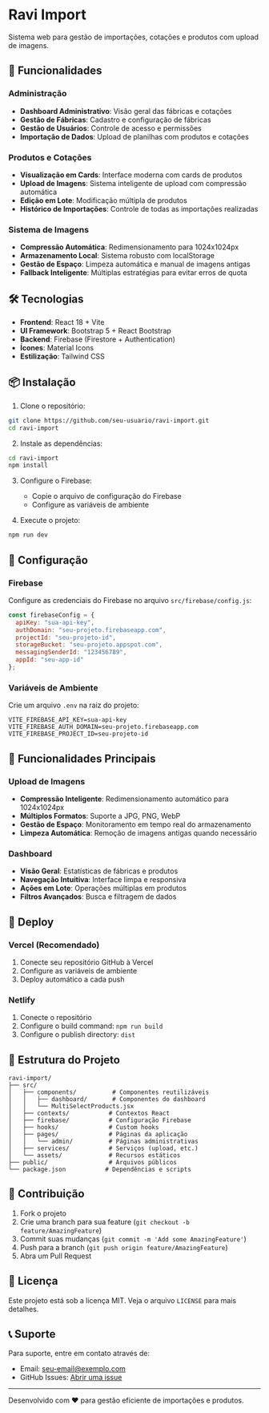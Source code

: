 # Ravi Import

Sistema web para gestão de importações, cotações e produtos com upload de imagens.

## 🚀 Funcionalidades

### Administração
- **Dashboard Administrativo**: Visão geral das fábricas e cotações
- **Gestão de Fábricas**: Cadastro e configuração de fábricas
- **Gestão de Usuários**: Controle de acesso e permissões
- **Importação de Dados**: Upload de planilhas com produtos e cotações

### Produtos e Cotações
- **Visualização em Cards**: Interface moderna com cards de produtos
- **Upload de Imagens**: Sistema inteligente de upload com compressão automática
- **Edição em Lote**: Modificação múltipla de produtos
- **Histórico de Importações**: Controle de todas as importações realizadas

### Sistema de Imagens
- **Compressão Automática**: Redimensionamento para 1024x1024px
- **Armazenamento Local**: Sistema robusto com localStorage
- **Gestão de Espaço**: Limpeza automática e manual de imagens antigas
- **Fallback Inteligente**: Múltiplas estratégias para evitar erros de quota

## 🛠️ Tecnologias

- **Frontend**: React 18 + Vite
- **UI Framework**: Bootstrap 5 + React Bootstrap
- **Backend**: Firebase (Firestore + Authentication)
- **Ícones**: Material Icons
- **Estilização**: Tailwind CSS

## 📦 Instalação

1. Clone o repositório:
```bash
git clone https://github.com/seu-usuario/ravi-import.git
cd ravi-import
```

2. Instale as dependências:
```bash
cd ravi-import
npm install
```

3. Configure o Firebase:
   - Copie o arquivo de configuração do Firebase
   - Configure as variáveis de ambiente

4. Execute o projeto:
```bash
npm run dev
```

## 🔧 Configuração

### Firebase
Configure as credenciais do Firebase no arquivo `src/firebase/config.js`:

```javascript
const firebaseConfig = {
  apiKey: "sua-api-key",
  authDomain: "seu-projeto.firebaseapp.com",
  projectId: "seu-projeto-id",
  storageBucket: "seu-projeto.appspot.com",
  messagingSenderId: "123456789",
  appId: "seu-app-id"
};
```

### Variáveis de Ambiente
Crie um arquivo `.env` na raiz do projeto:

```env
VITE_FIREBASE_API_KEY=sua-api-key
VITE_FIREBASE_AUTH_DOMAIN=seu-projeto.firebaseapp.com
VITE_FIREBASE_PROJECT_ID=seu-projeto-id
```

## 📱 Funcionalidades Principais

### Upload de Imagens
- **Compressão Inteligente**: Redimensionamento automático para 1024x1024px
- **Múltiplos Formatos**: Suporte a JPG, PNG, WebP
- **Gestão de Espaço**: Monitoramento em tempo real do armazenamento
- **Limpeza Automática**: Remoção de imagens antigas quando necessário

### Dashboard
- **Visão Geral**: Estatísticas de fábricas e produtos
- **Navegação Intuitiva**: Interface limpa e responsiva
- **Ações em Lote**: Operações múltiplas em produtos
- **Filtros Avançados**: Busca e filtragem de dados

## 🚀 Deploy

### Vercel (Recomendado)
1. Conecte seu repositório GitHub à Vercel
2. Configure as variáveis de ambiente
3. Deploy automático a cada push

### Netlify
1. Conecte o repositório
2. Configure o build command: `npm run build`
3. Configure o publish directory: `dist`

## 📄 Estrutura do Projeto

```
ravi-import/
├── src/
│   ├── components/          # Componentes reutilizáveis
│   │   ├── dashboard/       # Componentes do dashboard
│   │   └── MultiSelectProducts.jsx
│   ├── contexts/           # Contextos React
│   ├── firebase/           # Configuração Firebase
│   ├── hooks/              # Custom hooks
│   ├── pages/              # Páginas da aplicação
│   │   └── admin/          # Páginas administrativas
│   ├── services/           # Serviços (upload, etc.)
│   └── assets/             # Recursos estáticos
├── public/                 # Arquivos públicos
└── package.json           # Dependências e scripts
```

## 🤝 Contribuição

1. Fork o projeto
2. Crie uma branch para sua feature (`git checkout -b feature/AmazingFeature`)
3. Commit suas mudanças (`git commit -m 'Add some AmazingFeature'`)
4. Push para a branch (`git push origin feature/AmazingFeature`)
5. Abra um Pull Request

## 📝 Licença

Este projeto está sob a licença MIT. Veja o arquivo `LICENSE` para mais detalhes.

## 📞 Suporte

Para suporte, entre em contato através de:
- Email: seu-email@exemplo.com
- GitHub Issues: [Abrir uma issue](https://github.com/seu-usuário/ravi-import/issues)

---

Desenvolvido com ❤️ para gestão eficiente de importações e produtos.
